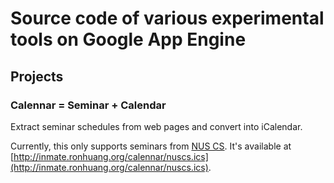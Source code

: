 # Source code of various experimental tools on Google App Engine

## Projects

### Calennar = Seminar + Calendar

Extract seminar schedules from web pages and convert into iCalendar.

Currently, this only supports seminars from [NUS
CS](http://www.comp.nus.edu.sg/cs/csseminar.html). It's available at
[http://inmate.ronhuang.org/calennar/nuscs.ics](http://inmate.ronhuang.org/calennar/nuscs.ics).
